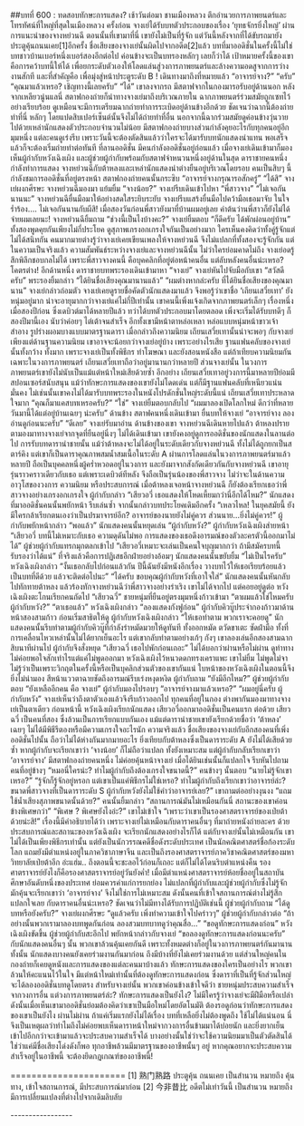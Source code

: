 ##บทที่ 600 : ทดสอบทักษะการแสดง?
เช้าวันต่อมา
ชานเมืองหลวง ตึกอำนวยการภาพยนตร์และโทรทัศน์ที่ใหญ่ที่สุดในเมืองหลวง
ครั้งก่อน จางเย่ได้รับบทตัวประกอบของเรื่อง ‘ยุทธจักรยิ่งใหญ่’ ผ่านการแนะนำของจางหย่วนฉี ตอนนั้นที่เขามาที่นี่ เขายังไม่เป็นที่รู้จัก แต่วันนี้หลังจากที่ได้ขับรถมายังประตูคุ้นถนนเคย[1]อีกครั้ง ชื่อเสียงของจางเย่นั้นผิดไปจากอดีต[2]แล้ว
บทที่มาออดิชั่นในครั้งนี้ไม่ใช่บทชาวบ้านเบอร์หนึ่งเบอร์สองอีกต่อไป ค่อนข้างจะเป็นบทรองหลักๆ เลยก็ว่าได้ เป้าหมายครั้งนี้ของเขาคือการคว้าบทนี้ให้ได้ เพื่อยกระดับตัวเองให้โลดแล่นสู่วงการภาพยนตร์และล้างความอดสูจากการว่างงานสักที และที่สำคัญคือ เพื่อมุ่งสู่หน้าประตูระดับ B !
เดินทางมาถึงที่หมายแล้ว
“อาจารย์จาง?”
“ครับ”
“คุณมาแล้วเหรอ? เชิญทางนี้เลยครับ”
“ได้”
เขาลงจากรถ มีสตาฟจากในกองมารอรับอยู่ด้านนอก หลังจากเหลียวนู่นแลนี่ สตาฟกองถ่ายก็นำทางจางเย่มาถึงบริเวณภายใน ฉากภาพยนตร์ร่วมสมัยถูกเซทไว้อย่างเรียบร้อย ดูเหมือนจะมีการเตรียมฉากถ่ายทำการระเบิดอยู่ด้านข้างอีกด้วย ชัดเจนว่าฉากนี้ต้องถ่ายทำที่นี่ หลักๆ โดยแปดสิบเปอร์เซ็นต์นั้นจึงไม่ได้ถ่ายทำที่อื่น นอกจากนี้ฉากร่วมสมัยดูค่อนข้างวุ่นวายไปด้วยเหล่านักแสดงตัวประกอบจำนวนไม่น้อย มีสตาฟกองถ่ายบางส่วนกำลังคุยอะไรกับทุกคนอยู่อีกมุมหนึ่ง แต่ละคนดูเร่งรีบ เพราะวันนี้จะต้องตัดสินแล้วว่าใครจะได้มารับบทนักแสดงนำแทน พอเสร็จแล้วก็จะต้องเริ่มถ่ายทำต่อทันที
ที่ลานออดิชั่น
มีคนกำลังออดิชั่นอยู่ก่อนแล้ว
เมื่อจางเย่เดินเข้ามาก็มองเห็นผู้กำกับหวังเฉิงเผิง และผู้ช่วยผู้กำกับพร้อมกับสตาฟจำหนวนหนึ่งอยู่ด้านในสุด ดาราชายคนหนึ่งกำลังทำการแสดง จางหย่วนฉีกับต้าหลงและเหล่านักแสดงนำต่างยืนอยู่บริเวณโดยรอบ คนเป็นสิบๆ นี้กำลังชมการออดิชั่นที่อยู่ตรงหน้า
สตาฟกองถ่ายคนนั้นกระซิบ “อาจารย์จางกรุณารอสักครู่”
“ได้สิ” จางเย่ผงกศีรษะ
จางหย่วนฉีมองมา แย้มยิ้ม “จางน้อย?”
จางเย่รีบเดินเข้าไปหา “พี่สาวจาง”
“ไม่เจอกันนานนะ” จางหย่วนฉียื่นมือมาให้อย่างสดใสระยิบระยับ
จางเย่รีบแสร้งยื่นมือไปคว้ามือเธอมาจับ ในใจร่ำร้อง…. ไม่เจอกันนานกับผีสิ! เมื่อสองวันก่อนพี่สาวยังมาที่บ้านผมอยู่เลย ค่าต้นว่านพี่สาวก็ยังไม่ได้จ่ายผมเลยนะ!
จางหย่วนฉียิ้มถาม “ช่วงนี้เป็นไงบ้างคะ?”
จางเย่ยิ้มตอบ “ก็ดีครับ ได้พักผ่อนอยู่บ้าน”
ทั้งสองพูดคุยกันเพียงไม่กี่ประโยค ดูสุภาพเกรงอกเกรงใจกันเป็นอย่างมาก ใครเห็นคงคิดว่าทั้งคู่รู้จักแต่ไม่ได้สนิทกัน คนมากมายต่างรู้ว่าจางเย่เคยเขียนเพลงให้จางหย่วนฉี จึงไม่แปลกที่ทั้งสองจะรู้จักกัน แต่ในความเป็นจริงแล้ว ความสัมพันธ์ระหว่างจางเย่และจางหย่วนฉีนั้น ไม่ว่าใครย่อมคาดไม่ถึง จางเย่อดรู้สึกพิลึกชอบกลไม่ได้ เพราะพี่สาวจางคนนี้ คือบุคคลิกที่อยู่ต่อหน้าคนอื่น แต่ลับหลังคนอื่นน่ะเหรอ? โคตรต่าง!
อีกด้านหนึ่ง ดาราชายบทพระรองเดินเข้ามาหา “จางเย่”
จางเย่หันไปจับมือกับเขา “สวัสดีครับ”
พระรองยิ้มกล่าว “ได้ยินชื่อเสียงคุณมานานแล้ว”
“ผมต่างหากล่ะครับ ที่ได้ยินชื่อเสียงของคุณมานาน” จางเย่กล่าวถ่อมตัว
จางเย่เคยดูรายชื่อคัดตัวนักแสดงมาแล้ว จึงพอรู้ว่าเขาชื่อ ‘เถียนเสวี่ยเทา’ ยังหนุ่มอยู่มาก น่าจะอายุมากกว่าจางเย่แค่ไม่กี่ปีเท่านั้น เขาคนนี้เพิ่งแจ้งเกิดจากภาพยนตร์เล็กๆ เรื่องหนึ่งเมื่อสองปีก่อน ซึ่งเดบิวต์มาได้หลายปีแล้ว ทว่าได้บทตัวประกอบมาโดยตลอด เพิ่งจะเริ่มได้รับบทดีๆ ก็สองปีมานี้เอง นับว่าค่อยๆ ไต่เต้าจนสำเร็จ อีกทั้งเขามีหน้าตาหล่อเหลา หล่อแบบหนุ่มหน้าขาวเจ้าสำอาง รูปร่างผอมบางแบบมาตรฐานดารา
เมื่อกล่าวถึงความนิยม เถียนเสวี่ยเทานั้นน่าจะพอๆ กับจางเย่ เพียงแต่ด้านฐานความนิยม เขาอาจจะน้อยกว่าจางเย่อยู่บ้าง เพราะอย่างไรเสีย ฐานแฟนคลับของจางเย่นั้นทั้งกว้าง ทั้งมาก เพราะจางเย่เป็นทั้งพิธีกร ทำโฆษณา และยังสอนหนังสือ แต่ถ้าเทียบความนิยมกันเฉพาะในวงการภาพยนตร์ เถียนเสวี่ยเทาถือว่าอยู่มานานกว่าหลายปี ส่วนจางเย่นั้น ในวงการภาพยนตร์เขายังไม่นับเป็นแม้แต่หน้าใหม่เสียด้วยซ้ำ อีกอย่าง เถียนเสวี่ยเทาอยู่วงการนี้มาหลายปีย่อมมีสปอนเซอร์สนับสนุน แม้ว่าทักษะการแสดงของเขายังไม่โดดเด่น แต่ก็มีฐานแฟนคลับที่เหนียวแน่นมั่นคง ไม่เช่นนั้นเขาคงไม่ได้มารับบทพระรองในหนังโปรดักชั่นใหญ่ระดับนี้แน่
เถียนเสวี่ยเทาประหลาดใจมาก “คุณก็มาแคสบทเหรอครับ?”
“ใช่” จางเย่ยิ้มตอบกลับไป “ผมมาลองเปิดโลกใหม่ ดีกว่าที่หลายวันมานี้ได้แต่อยู่บ้านเฉยๆ น่ะครับ”
ด้านข้าง สตาฟคนหนึ่งเดินเข้ามา ยื่นบทให้จางเย่ “อาจารย์จาง ลองอ่านดูก่อนนะครับ”
“ดีเลย” จางเย่รับมาอ่าน
ด้านข้างของเขา จางหย่วนฉีเดินหายไปแล้ว ต้าหลงปรายตามองมาทางจางเย่จากจุดที่ยืนอยู่นิ่งๆ ไม่ได้เดินเข้ามา เขายังคงอยู่ดูการออดิชั่นของนักแสดงในลานต่อไป การรับบทดารานำชายนั้น แม้ว่าต้าหลงจะไม่ได้อยู่ในระดับเดียวกับจางหย่วนฉี ทั้งไม่ได้ถูกยกเป็นสตาร์คิง แต่เขาก็เป็นดาราคุณภาพสมน้ำสมเนื้อในระดับ A ผ่านการโลดแล่นในวงการภาพยนตร์มาแล้วหลายปี ถือเป็นบุคคลหนึ่งผู้คร่ำหวอดอยู่ในวงการ และยังมาจากสังกัดเดียวกันกับจางหย่วนฉี เขาอายุรุ่นราวคราวเดียวกับเธอ แต่เพราะเดบิวต์ทีหลัง จึงถือเป็นรุ่นน้องของพี่สาวจาง ไม่ว่าจะในด้านความอาวุโสของวงการ ความนิยม หรือประสบการณ์ เมื่อต้าหลงเจอหน้าจางหย่วนฉี ก็ยังต้องเรียกเธอว่าพี่สาวจางอย่างเกรงอกเกรงใจ
ผู้กำกับกล่าว “เสียวอวี่ เธอแสดงให้โหดเหี้ยมกว่านี่อีกได้ไหม?”
นักแสดงที่มาออดิชั่นคนนั้นพยักหน้า รีบเล่นซ้ำ จากนั้นกล่าวบทประโยคเดิมอีกครั้ง “เหลวไหล! ในยุคสมัยนี้ ยังมีใครกล้าเรียกตนเองว่าเป็นปรมาจารย์อีก? อาจารย์ของนายยังไม่คู่ควร ส่วนนาย...ยิ่งไม่คู่ควร!”
ผู้กำกับพยักหน้ากล่าว “พอแล้ว”
นักแสดงคนนั้นหยุดเล่น “ผู้กำกับหวัง?”
ผู้กำกับหวังเฉิงเผิงส่ายหน้า “เสียวอวี่ บทนี้ไม่เหมาะกับเธอ ความดุดันไม่พอ การแสดงของเธอดึงอารมณ์ของตัวละครตัวนี้ออกมาไม่ได้”
ผู้ช่วยผู้กำกับแทรกมุกตลกเข้าไป “เสียวอวี่เหมาะจะเล่นเป็นคนใจบุญมากกว่า ถ้ามีสมัครบทนี้รับรองว่าได้แน่” ที่จริงแล้วคือการปฏิเสธอีกฝ่ายอย่างอ้อมๆ
นักแสดงคนนั้นขยับยิ้ม “ไม่เป็นไรครับ”
หวังเฉิงเผิงกล่าว “งั้นเธอกลับไปก่อนแล้วกัน ปีนี้ฉันยังมีหนังอีกเรื่อง วางบทไว้ให้เธอเรียบร้อยแล้ว เป็นบทที่ดีด้วย แล้วจะติดต่อไปนะ”
“ได้ครับ ขอบคุณผู้กำกับหวังที่เอาใจใส่” นักแสดงคนนั้นหันกลับไปทักทายต้าหลง แล้วร้องทักจางหย่วนฉีว่าพี่สาวจางอย่างร่าเริง เขาไม่ได้จากไป แต่คอยอยู่ดูต่อ
หวังเฉิงเผิงตะโกนเรียกคนถัดไป “เสียวฉวี่”
ชายหนุ่มที่ยืนอยู่ตรงมุมหนึ่งก้าวเข้ามา “ตาผมแล้วใช่ไหมครับ ผู้กำกับหวัง?”
“ตาเธอแล้ว” หวังเฉิงเผิงกล่าว “ลองแสดงกังฟูก่อน”
ผู้กำกับคิวบู๊ประจำกองก้าวมาด้านหน้าสองสามก้าว ก่อนเริ่มสาธิตให้ดู
ผู้กำกับหวังเฉิงเผิงกล่าว “ให้เธอทำตาม พวกเราจะคอยดู”
นักแสดงคนนั้นรีบทำตามผู้กำกับคิวบู๊ที่กำลังรำหมัดมวยให้ดูทันที ทั้งออกหมัด ตวัดขาเตะ ซัดฝ่ามือ ทั้งที่การเคลื่อนไหวเหล่านั้นไม่ได้ยากเย็นอะไร แต่เขากลับทำตามอย่างเก้ๆ กังๆ
เขาลองเล่นอีกสองสามฉาก
สิบนาทีผ่านไป ผู้กำกับจึงสั่งหยุด “เสียวฉวี่ เธอไปพักก่อนเถอะ” ไม่ได้บอกว่าผ่านหรือไม่ผ่าน ดูท่าทางไม่ค่อยพอใจสักเท่าไรแต่แค่ไม่พูดออกมา หวังเฉิงเผิงไว้หนวดดกทรงเคราแพะ เขาไม่ยิ้ม ไม่พูดไม่จา ไม่รู้ว่าเป็นเพราะวิกฤตในครั้งนี้หรือเป็นบุคลิกส่วนตัวของเขากันแน่ ใบหน้าของหวังเฉิงเผิงในตอนนี้จึงยิ่งไม่น่ามอง สีหน้าแววตาฉายชัดถึงอารมณ์รีบเร่งหงุดหงิด
ผู้กำกับถาม “ยังมีอีกไหม?”
ผู้ช่วยผู้กำกับตอบ “ยังเหลืออีกคน คือ จางเย่”
ผู้กำกับมองไปรอบๆ “อาจารย์จางมาแล้วเหรอ?”
“ผมอยู่นี่ครับ ผู้กำกับหวัง” จางเย่เห็นว่าถึงตาตัวเองแล้วจึงรีบก้าวออกไป
ทุกคนที่อยู่ในกอง ต่างพากันมองมาทางจางเย่เป็นตาเดียว
ก่อนหน้านี้ หวังเฉิงเผิงเรียกนักแสดง เสียวอวี่ออกมาออดิชั่นเป็นคนแรก ต่อด้วย เสียวฉวี่ เป็นคนที่สอง ซึ่งล้วนเป็นการเรียกแบบกันเอง แม้แต่ดารานำชายเขายังเรียกด้วยชื่อว่า ‘ต้าหลง’ เฉยๆ ไม่ได้มีพิธีรีตองหรือมีความเกรงใจอะไรนัก ความจริงแล้ว ชื่อเสียงของจางเย่กับอีกสองคนที่เพิ่งออดิชั่นไปนั้น ถือว่าไม่ได้ห่างกันมากมายอะไร ยิ่งเทียบกับต้าหลงซึ่งเป็นดาราระดับ A ยังไม่ได้เสียด้วยซ้ำ หากผู้กำกับจะเรียกเขาว่า ‘จางน้อย’ ก็ไม่ถือว่าแปลก ทั้งยังเหมาะสม แต่ผู้กำกับกลับเรียกเขาว่า ‘อาจารย์จาง’
มีสตาฟกองถ่ายคนหนึ่ง ไม่ค่อยคุ้นหน้าจางเย่ เมื่อได้ยินเช่นนั้นก็แปลกใจ รีบหันไปถามคนที่อยู่ข้างๆ “หมอนี่ใครน่ะ? ทำไมผู้กำกับถึงต้องเกรงใจขนาดนี้?”
คนข้างๆ นั้นตอบ “นายไม่รู้จักเขาเหรอ?”
“รู้จักก็รู้จักอยู่หรอก แต่เขาเป็นแค่พิธีกรไม่ใช่เหรอ? ทำไมผู้กำกับถึงเรียกเขาว่าอาจารย์ล่ะ? ขนาดพี่สาวจางที่เป็นดาราระดับ S ผู้กำกับหวังยังไม่ใช้คำว่าอาจารย์เลย?” เขาถามต่ออย่างงุนงง “แถมใช้น้ำเสียงสุภาพขนาดนั้นด้วย?”
คนนั้นยิ้มกล่าว “สถานการณ์มันไม่เหมือนกันนี่ สถานะของเขาค่อนข้างพิเศษกว่า”
“พิเศษ ? พิเศษยังไงอ่ะ?” เขาไม่เข้าใจ
“เพราะว่าเขาเป็นรองศาสตราจารย์ของเป่ยต้าด้วยน่ะสิ!”
เรื่องนี้มีคำอธิบายได้ว่า
เพราะจางเย่ไม่เหมือนกับดาราคนอื่นๆ ที่มาถ่ายหนังถ่ายละคร ด้วยประสบการณ์และสถานะของหวังเฉิงเผิง จะเรียกนักแสดงอย่างไรก็ได้ แต่กับจางเย่นั้นไม่เหมือนกัน เขาไม่ได้เป็นเพียงพิธีกรเท่านั้น แต่ยังเป็นนักวรรณคดีชื่อดังระดับประเทศ เป็นนักคณิตศาสตร์ชื่อก้องระดับโลก แถมยังมีตำแหน่งอยู่ในภาควิชาภาษาจีน และเป็นถึงรองศาสตราจารย์ภาควิชาคณิตศาสตร์ของมหาวิทยาลัยเป่ยต้าอีก อ่ะแฮ่ม.. ถึงตอนนี้จะชะลอไว้ก่อนก็เถอะ แต่ก็ไม่ได้โดนริบตำแหน่งคืน รองศาตราจารย์ยังไงก็คือรองศาสตราจารย์อยู่วันยังค่ำ!
เมื่อมีตำแหน่งศาสตราจารย์ห้อยชื่ออยู่ในสถาบันศึกษาอันดับหนึ่งของประเทศ ย่อมควรค่าแก่การยกย่อง ไม่แปลกที่ผู้กำกับและผู้ช่วยผู้กำกับซึ่งไม่รู้จักมักคุ้นจะเรียกเขาว่า ‘อาจารย์จาง’ จึงไม่ใช่การไม่เหมาะสม ดังนั้นคนที่เข้าใจสถานการณ์ต่างไม่รู้สึกแปลกใจเลย
กับดาราคนอื่นน่ะเหรอ?
ชัดเจนว่าไม่มีทางได้รับการปฏิบัติเช่นนี้
ผู้ช่วยผู้กำกับถาม “ได้ดูบทหรือยังครับ?”
จางเย่ผงกศีรษะ “ดูแล้วครับ เพิ่งทำความเข้าใจไปคร่าวๆ”
ผู้ช่วยผู้กำกับกล่าวต่อ “ถ้าอย่างนั้นพวกเรามาลองบทพูดกันก่อน ลองสวมบทบาทดูว่าคุณสื่อ…”
“ขอดูทักษะการแสดงก่อน” หวังเฉิงเผิงขัดขึ้น
ผู้ช่วยผู้กำกับสะอึกไป พยักหน้ากล่าวกับจางเย่ “ขอลองดูทักษะการแสดงก่อนนะครับ”
กับนักแสดงคนอื่นๆ นั้น พวกเขาล้วนคุ้นเคยกันดี เพราะทั้งหมดต่างก็อยู่ในวงการภาพยนตร์กันมานานทั้งนั้น นักแสดงบางคนยังเคยร่วมงานกันมาก่อน ถึงมีบ้างที่ยังไม่เคยร่วมงานด้วย แต่ส่วนใหญ่คนในกองถ่ายก็เคยดูหนังและการแสดงของแต่ละคนมาบ้างแล้ว ทักษะการแสดงของใครเป็นอย่างไร พวกเขาล้วนให้คะแนนไว้ในใจ มีแต่หน้าใหม่เท่านั้นที่ต้องดูทักษะการแสดงก่อน ซึ่งดาราที่เป็นที่รู้จักส่วนใหญ่จะได้ลองออดิชั่นบทดูโดยตรง
สำหรับจางเย่นั้น พวกเขาค่อนข้างเข้าใจดีว่า ชายหนุ่มประสบความสำเร็จจากวงการอื่น แต่วงการภาพยนตร์ล่ะ? ทักษะการแสดงเป็นยังไง? ไม่มีใครรู้ว่าจางเย่จะมีฝีมือหรือเปล่า ดังนั้นเมื่อเห็นเขามาออดิชั่นย่อมต้องคิดว่าเขาเป็นมือใหม่โดยอัตโนมัติ ต้องรอดูก่อนว่าทักษะการแสดงของเขาเป็นยังไง ผ่านไม่ผ่าน ถ้าแค่เริ่มแรกยังไม่ได้เรื่อง บทที่เหลือยิ่งไม่ต้องพูดถึง ใช้ไม่ได้แน่นอน นี่จึงเป็นเหตุผลว่าทำไมถึงไม่ค่อยพบเห็นดาราหน้าใหม่จากวงการอื่นข้ามมาได้บ่อยนัก และยิ่งยากเย็นเข้าไปอีกกว่าจะเข้ามาแล้วจะประสบความสำเร็จได้ บางอย่างนั้นใช่ว่าจะใช้ความนิยมมาเป็นตัวตัดสินได้ ใช่ว่าแค่มีชื่อเสียงโด่งดังก็พอ ทุกอาชีพล้วนมีมาตรฐานของอาชีพนั้นๆ อยู่ หากคุณอยากจะประสบความสำเร็จอยู่ในอาชีพนี้ จะต้องยึดกฎเกณฑ์ของอาชีพนี้!


======================
[1] 熟门熟路 ประตูคุ้น ถนนเคย เป็นสำนวน หมายถึง คุ้นทาง, เข้าใจสถานการณ์, มีประสบการณ์มาก่อน
[2] 今非昔比 อดีตไม่เท่าวันนี้ เป็นสำนวน หมายถึง มีการเปลี่ยนแปลงที่ต่างไปจากเดิมลิบลับ


*-*-*-*-*-*-*-*-*-*-*-*-*-*-*-*-*-*

